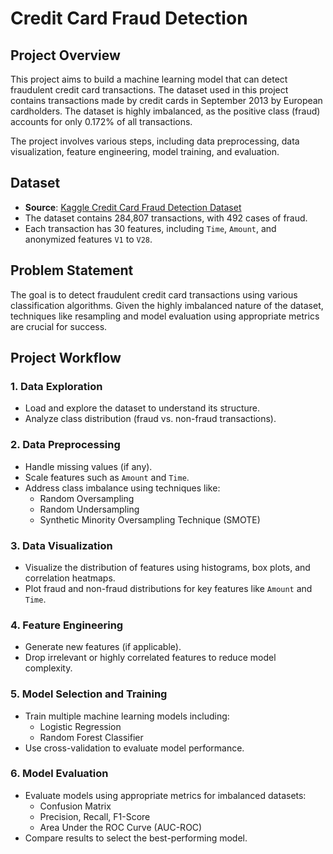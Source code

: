 # Credit Card Fraud Detection

## Project Overview
This project aims to build a machine learning model that can detect fraudulent credit card transactions. The dataset used in this project contains transactions made by credit cards in September 2013 by European cardholders. The dataset is highly imbalanced, as the positive class (fraud) accounts for only 0.172% of all transactions.

The project involves various steps, including data preprocessing, data visualization, feature engineering, model training, and evaluation.

## Dataset
- **Source**: [Kaggle Credit Card Fraud Detection Dataset](https://www.kaggle.com/mlg-ulb/creditcardfraud)
- The dataset contains 284,807 transactions, with 492 cases of fraud.
- Each transaction has 30 features, including `Time`, `Amount`, and anonymized features `V1` to `V28`.

## Problem Statement
The goal is to detect fraudulent credit card transactions using various classification algorithms. Given the highly imbalanced nature of the dataset, techniques like resampling and model evaluation using appropriate metrics are crucial for success.

## Project Workflow
### 1. Data Exploration
- Load and explore the dataset to understand its structure.
- Analyze class distribution (fraud vs. non-fraud transactions).

### 2. Data Preprocessing
- Handle missing values (if any).
- Scale features such as `Amount` and `Time`.
- Address class imbalance using techniques like:
  - Random Oversampling
  - Random Undersampling
  - Synthetic Minority Oversampling Technique (SMOTE)

### 3. Data Visualization
- Visualize the distribution of features using histograms, box plots, and correlation heatmaps.
- Plot fraud and non-fraud distributions for key features like `Amount` and `Time`.

### 4. Feature Engineering
- Generate new features (if applicable).
- Drop irrelevant or highly correlated features to reduce model complexity.

### 5. Model Selection and Training
- Train multiple machine learning models including:
  - Logistic Regression
  - Random Forest Classifier
- Use cross-validation to evaluate model performance.

### 6. Model Evaluation
- Evaluate models using appropriate metrics for imbalanced datasets:
  - Confusion Matrix
  - Precision, Recall, F1-Score
  - Area Under the ROC Curve (AUC-ROC)
- Compare results to select the best-performing model.




